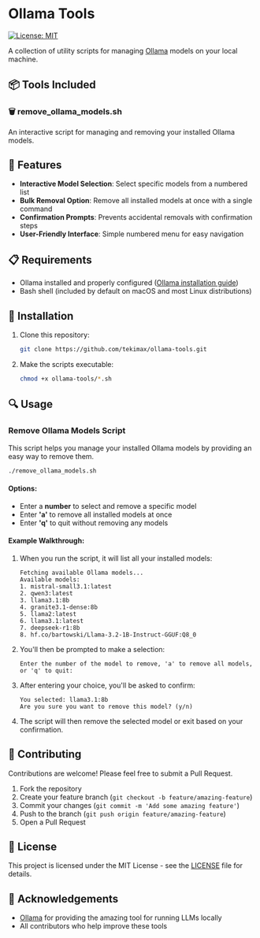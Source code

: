 # Ollama Tools

[![License: MIT](https://img.shields.io/badge/License-MIT-yellow.svg)](https://opensource.org/licenses/MIT)

A collection of utility scripts for managing [Ollama](https://ollama.ai/) models on your local machine.

## 📦 Tools Included

### 🗑️ remove_ollama_models.sh

An interactive script for managing and removing your installed Ollama models.

## 🚀 Features

- **Interactive Model Selection**: Select specific models from a numbered list
- **Bulk Removal Option**: Remove all installed models at once with a single command
- **Confirmation Prompts**: Prevents accidental removals with confirmation steps
- **User-Friendly Interface**: Simple numbered menu for easy navigation

## 📋 Requirements

- Ollama installed and properly configured ([Ollama installation guide](https://ollama.ai/download))
- Bash shell (included by default on macOS and most Linux distributions)

## 🔧 Installation

1. Clone this repository:
   ```bash
   git clone https://github.com/tekimax/ollama-tools.git
   ```

2. Make the scripts executable:
   ```bash
   chmod +x ollama-tools/*.sh
   ```

## 🔍 Usage

### Remove Ollama Models Script

This script helps you manage your installed Ollama models by providing an easy way to remove them.

```bash
./remove_ollama_models.sh
```

#### Options:

- Enter a **number** to select and remove a specific model
- Enter **'a'** to remove all installed models at once
- Enter **'q'** to quit without removing any models

#### Example Walkthrough:

1. When you run the script, it will list all your installed models:
   ```
   Fetching available Ollama models...
   Available models:
   1. mistral-small3.1:latest
   2. qwen3:latest
   3. llama3.1:8b
   4. granite3.1-dense:8b
   5. llama2:latest
   6. llama3.1:latest
   7. deepseek-r1:8b
   8. hf.co/bartowski/Llama-3.2-1B-Instruct-GGUF:Q8_0
   ```

2. You'll then be prompted to make a selection:
   ```
   Enter the number of the model to remove, 'a' to remove all models, or 'q' to quit:
   ```

3. After entering your choice, you'll be asked to confirm:
   ```
   You selected: llama3.1:8b
   Are you sure you want to remove this model? (y/n)
   ```

4. The script will then remove the selected model or exit based on your confirmation.

## 🤝 Contributing

Contributions are welcome! Please feel free to submit a Pull Request.

1. Fork the repository
2. Create your feature branch (`git checkout -b feature/amazing-feature`)
3. Commit your changes (`git commit -m 'Add some amazing feature'`)
4. Push to the branch (`git push origin feature/amazing-feature`)
5. Open a Pull Request

## 📜 License

This project is licensed under the MIT License - see the [LICENSE](LICENSE) file for details.

## 🙏 Acknowledgements

- [Ollama](https://ollama.ai/) for providing the amazing tool for running LLMs locally
- All contributors who help improve these tools 